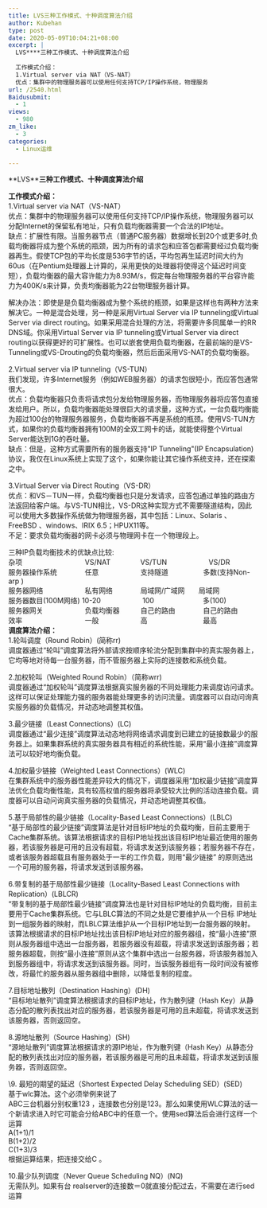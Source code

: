 ```yaml
---
title: LVS三种工作模式、十种调度算法介绍
author: Kubehan
type: post
date: 2020-05-09T10:04:21+08:00
excerpt: |
  LVS****三种工作模式、十种调度算法介绍
  
  工作模式介绍：
  1.Virtual server via NAT（VS-NAT）
  优点：集群中的物理服务器可以使用任何支持TCP/IP操作系统，物理服务
url: /2540.html
Baidusubmit:
  - 1
views:
  - 980
zm_like:
  - 3
categories:
  - Linux运维

---
```

**LVS\****三种工作模式、十种调度算法介绍**</p> 

**工作模式介绍：**  
1.Virtual server via NAT（VS-NAT）  
优点：集群中的物理服务器可以使用任何支持TCP/IP操作系统，物理服务器可以分配Internet的保留私有地址，只有负载均衡器需要一个合法的IP地址。  
缺点：扩展性有限。当服务器节点（普通PC服务器）数据增长到20个或更多时,负载均衡器将成为整个系统的瓶颈，因为所有的请求包和应答包都需要经过负载均衡器再生。假使TCP包的平均长度是536字节的话，平均包再生延迟时间大约为60us（在Pentium处理器上计算的，采用更快的处理器将使得这个延迟时间变短），负载均衡器的最大容许能力为8.93M/s，假定每台物理服务器的平台容许能力为400K/s来计算，负责均衡器能为22台物理服务器计算。

解决办法：即使是是负载均衡器成为整个系统的瓶颈，如果是这样也有两种方法来解决它。一种是混合处理，另一种是采用Virtual Server via IP tunneling或Virtual Server via direct routing。如果采用混合处理的方法，将需要许多同属单一的RR DNS域。你采用Virtual Server via IP tunneling或Virtual Server via direct routing以获得更好的可扩展性。也可以嵌套使用负载均衡器，在最前端的是VS-Tunneling或VS-Drouting的负载均衡器，然后后面采用VS-NAT的负载均衡器。

2.Virtual server via IP tunneling（VS-TUN）  
我们发现，许多Internet服务（例如WEB服务器）的请求包很短小，而应答包通常很大。  
优点：负载均衡器只负责将请求包分发给物理服务器，而物理服务器将应答包直接发给用户。所以，负载均衡器能处理很巨大的请求量，这种方式，一台负载均衡能为超过100台的物理服务器服务，负载均衡器不再是系统的瓶颈。使用VS-TUN方式，如果你的负载均衡器拥有100M的全双工网卡的话，就能使得整个Virtual Server能达到1G的吞吐量。  
缺点：但是，这种方式需要所有的服务器支持"IP Tunneling"(IP Encapsulation)协议，我仅在Linux系统上实现了这个，如果你能让其它操作系统支持，还在探索之中。

3.Virtual Server via Direct Routing（VS-DR）  
优点：和VS－TUN一样，负载均衡器也只是分发请求，应答包通过单独的路由方法返回给客户端。与VS-TUN相比，VS-DR这种实现方式不需要隧道结构，因此可以使用大多数操作系统做为物理服务器，其中包括：Linux、Solaris 、FreeBSD 、windows、IRIX 6.5；HPUX11等。  
不足：要求负载均衡器的网卡必须与物理网卡在一个物理段上。

三种IP负载均衡技术的优缺点比较:  
杂项　　　　　　　　　VS/NAT　　　　 VS/TUN　　　　　　VS/DR  
服务器操作系统　　　　任意　　　　　　支持隧道　　　　　多数(支持Non-arp )  
服务器网络　　　　　　私有网络　　　　局域网/广域网　　局域网  
服务器数目(100M网络) 10-20　　　　　　100　　　　　　　多(100)  
服务器网关　　　　　　负载均衡器　　　自己的路由　　　　自己的路由  
效率　　　　　　　　　一般　　　　　　高　　　　　　　　最高  
**调度算法介绍：**  
1.轮叫调度（Round Robin）(简称rr)  
调度器通过“轮叫”调度算法将外部请求按顺序轮流分配到集群中的真实服务器上，它均等地对待每一台服务器，而不管服务器上实际的连接数和系统负载。

2.加权轮叫（Weighted Round Robin）（简称wrr)  
调度器通过“加权轮叫”调度算法根据真实服务器的不同处理能力来调度访问请求。这样可以保证处理能力强的服务器能处理更多的访问流量。调度器可以自动问询真实服务器的负载情况，并动态地调整其权值。

3.最少链接（Least Connections）(LC)  
调度器通过“最少连接”调度算法动态地将网络请求调度到已建立的链接数最少的服务器上。如果集群系统的真实服务器具有相近的系统性能，采用“最小连接”调度算法可以较好地均衡负载。

4.加权最少链接（Weighted Least Connections）(WLC)  
在集群系统中的服务器性能差异较大的情况下，调度器采用“加权最少链接”调度算法优化负载均衡性能，具有较高权值的服务器将承受较大比例的活动连接负载。调度器可以自动问询真实服务器的负载情况，并动态地调整其权值。

5.基于局部性的最少链接（Locality-Based Least Connections）(LBLC)  
“基于局部性的最少链接”调度算法是针对目标IP地址的负载均衡，目前主要用于Cache集群系统。该算法根据请求的目标IP地址找出该目标IP地址最近使用的服务器，若该服务器是可用的且没有超载，将请求发送到该服务器；若服务器不存在，或者该服务器超载且有服务器处于一半的工作负载，则用“最少链接” 的原则选出一个可用的服务器，将请求发送到该服务器。

6.带复制的基于局部性最少链接（Locality-Based Least Connections with Replication）(LBLCR)  
“带复制的基于局部性最少链接”调度算法也是针对目标IP地址的负载均衡，目前主要用于Cache集群系统。它与LBLC算法的不同之处是它要维护从一个目标 IP地址到一组服务器的映射，而LBLC算法维护从一个目标IP地址到一台服务器的映射。该算法根据请求的目标IP地址找出该目标IP地址对应的服务器组，按“最小连接”原则从服务器组中选出一台服务器，若服务器没有超载，将请求发送到该服务器；若服务器超载，则按“最小连接”原则从这个集群中选出一台服务器，将该服务器加入到服务器组中，将请求发送到该服务器。同时，当该服务器组有一段时间没有被修改，将最忙的服务器从服务器组中删除，以降低复制的程度。

7.目标地址散列（Destination Hashing）(DH)  
“目标地址散列”调度算法根据请求的目标IP地址，作为散列键（Hash Key）从静态分配的散列表找出对应的服务器，若该服务器是可用的且未超载，将请求发送到该服务器，否则返回空。

8.源地址散列（Source Hashing）(SH)  
“源地址散列”调度算法根据请求的源IP地址，作为散列键（Hash Key）从静态分配的散列表找出对应的服务器，若该服务器是可用的且未超载，将请求发送到该服务器，否则返回空。

\9. 最短的期望的延迟（Shortest Expected Delay Scheduling SED）(SED)  
基于wlc算法。这个必须举例来说了  
ABC三台机器分别权重123 ，连接数也分别是123。那么如果使用WLC算法的话一个新请求进入时它可能会分给ABC中的任意一个。使用sed算法后会进行这样一个运算  
A(1+1)/1  
B(1+2)/2  
C(1+3)/3  
根据运算结果，把连接交给C 。

10.最少队列调度（Never Queue Scheduling NQ）(NQ)  
无需队列。如果有台 realserver的连接数＝0就直接分配过去，不需要在进行sed运算